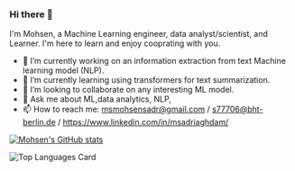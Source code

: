 ### Hi there 👋
I'm Mohsen, a Machine Learning engineer, data analyst/scientist, and Learner. I'm here to learn and enjoy cooprating with you.

- 🔭 I’m currently working on an information extraction from text Machine learning model (NLP).
- 🌱 I’m currently learning using transformers for text summarization.
- 👯 I’m looking to collaborate on any interesting ML model. 
- 💬 Ask me about ML,data analytics, NLP, 
- 📫 How to reach me: msmohsensadr@gmail.com / s77706@bht-berlin.de / https://www.linkedin.com/in/msadriaghdam/ 




[![Mohsen's GitHub stats](https://github-readme-stats.vercel.app/api?username=MSadriAghdam&theme=dark&show_icons=true&count_private=true)](https://github.com/MSadriAghdam/github-readme-stats)

![Top Languages Card](https://github-readme-stats.vercel.app/api/top-langs/?username=MSadriAghdam&theme=dark&show_icons=true)
 
